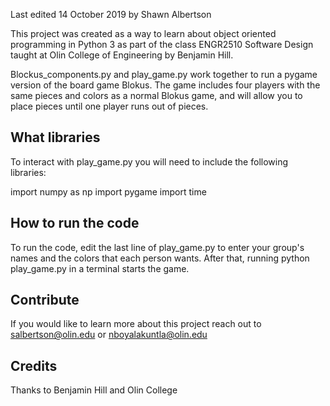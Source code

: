 Last edited 14 October 2019 by Shawn Albertson

This project was created as a way to learn about object oriented programming in
Python 3 as part of the class ENGR2510 Software Design taught at Olin College
of Engineering by Benjamin Hill.

Blockus_components.py and play_game.py work together to run a pygame
version of the board game Blokus. The game includes four players with the same
pieces and colors as a normal Blokus game, and will allow you to place pieces until
one player runs out of pieces.


## What libraries

To interact with play_game.py you will need to include the following libraries:

  import numpy as np
  import pygame
  import time

## How to run the code

To run the code, edit the last line of play_game.py to enter your group's names
and the colors that each person wants. After that, running python play_game.py
in a terminal starts the game.


## Contribute

If you would like to learn more about this project reach out to
salbertson@olin.edu or nboyalakuntla@olin.edu

## Credits

Thanks to Benjamin Hill and Olin College
